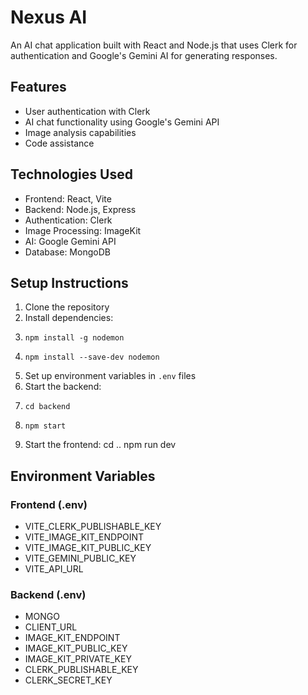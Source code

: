 # Nexus AI

An AI chat application built with React and Node.js that uses Clerk for authentication and Google's Gemini AI for generating responses.

## Features

- User authentication with Clerk
- AI chat functionality using Google's Gemini API
- Image analysis capabilities
- Code assistance

## Technologies Used

- Frontend: React, Vite
- Backend: Node.js, Express
- Authentication: Clerk
- Image Processing: ImageKit
- AI: Google Gemini API
- Database: MongoDB

## Setup Instructions

1. Clone the repository
2. Install dependencies:
3.     npm install -g nodemon
4.     npm install --save-dev nodemon
5. Set up environment variables in `.env` files
6. Start the backend:
7.     cd backend
8.     npm start
9. Start the frontend:
       cd ..
       npm run dev


## Environment Variables

### Frontend (.env)
- VITE_CLERK_PUBLISHABLE_KEY
- VITE_IMAGE_KIT_ENDPOINT
- VITE_IMAGE_KIT_PUBLIC_KEY
- VITE_GEMINI_PUBLIC_KEY
- VITE_API_URL

### Backend (.env)
- MONGO
- CLIENT_URL
- IMAGE_KIT_ENDPOINT
- IMAGE_KIT_PUBLIC_KEY
- IMAGE_KIT_PRIVATE_KEY
- CLERK_PUBLISHABLE_KEY
- CLERK_SECRET_KEY
